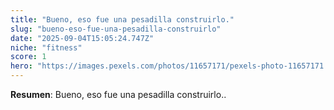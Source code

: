 ```yaml
---
title: "Bueno, eso fue una pesadilla construirlo."
slug: "bueno-eso-fue-una-pesadilla-construirlo"
date: "2025-09-04T15:05:24.747Z"
niche: "fitness"
score: 1
hero: "https://images.pexels.com/photos/11657171/pexels-photo-11657171.jpeg?auto=compress&cs=tinysrgb&fit=crop&h=627&w=1200&auto=compress&cs=tinysrgb&w=1024&h=576&fit=crop"
---
```


**Resumen**: Bueno, eso fue una pesadilla construirlo..
